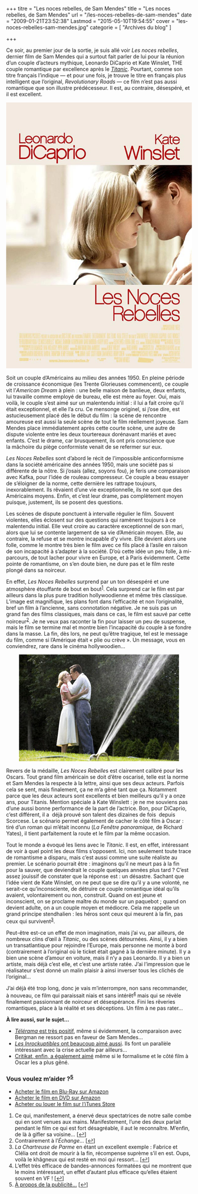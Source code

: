 +++
titre = "Les noces rebelles, de Sam Mendes"
title = "Les noces rebelles, de Sam Mendes"
url = "/les-noces-rebelles-de-sam-mendes"
date = "2009-01-21T23:52:38"
Lastmod = "2015-05-10T19:54:55"
cover = "les-noces-rebelles-sam-mendes.jpg"
categorie = [ "Archives du blog" ]

+++

<p>Ce soir, au premier jour de la sortie, je suis allé voir <em>Les noces rebelles</em>, dernier film de Sam Mendes qui a surtout fait parler de lui pour la réunion d&rsquo;un couple d&rsquo;acteurs mythique, Leonardo DiCaprio et Kate Winslet, THE couple romantique par excellence après le <a href="http://voiretmanger.fr/2012/04/08/titanic-cameron/" title="Titanic, James Cameron"><em>Titanic</em></a>. Pourtant, comme son titre français l&rsquo;indique — et pour une fois, je trouve le titre en français plus intelligent que l&rsquo;original, <em>Revolutionary Roads</em> — ce film n&rsquo;est pas aussi romantique que son illustre prédécesseur. Il est, au contraire, désespéré, et il est excellent.</p>
<p style="text-align: center;"><a href="http://www.allocine.fr/film/fichefilm_gen_cfilm=127486.html"><img class="size-full wp-image-1128 aligncenter" title="19027674" src="19027674.jpg" alt="19027674" width="540" height="720" /></a></p>
<p>Soit un couple d&rsquo;Américains au milieu des années 1950. En pleine période de croissance économique (les Trente Glorieuses commencent), ce couple vit l&rsquo;<em>American Dream</em> à plein : une belle maison de banlieue, deux enfants, lui travaille comme employé de bureau, elle est mère au foyer. Oui, mais voilà, le couple s&rsquo;est aimé sur un malentendu initial : il lui a fait croire qu&rsquo;il était exceptionnel, et elle l&rsquo;a cru. Ce mensonge originel, si j&rsquo;ose dire, est astucieusement placé dès le début du film : la scène de rencontre amoureuse est aussi la seule scène de tout le film réellement joyeuse. Sam Mendes place immédiatement après cette courte scène, une autre de dispute violente entre les deux tourtereaux dorénavant mariés et avec enfants. C&rsquo;est le drame, car brusquement, ils ont pris conscience que la mâchoire du piège conformiste venait de se refermer sur eux.</p>
<p><em>Les Noces Rebelles</em> sont d&rsquo;abord le récit de l&rsquo;impossible anticonformisme dans la société américaine des années 1950, mais une société pas si différente de la nôtre. Si j&rsquo;osais (allez, soyons fou), je feris une comparaison avec Kafka, pour l&rsquo;idée de rouleau compresseur. Ce couple a beau essayer de s&rsquo;éloigner de la norme, cette dernière les rattrape toujours, inexorablement. Ils rêvaient d&rsquo;une vie exceptionnelle, ils ne sont que des Américains moyens. Enfin, et c&rsquo;est leur drame, pas complètement moyen puisque, justement, ils se posent des questions.</p>
<p>Les scènes de dispute ponctuent à intervalle régulier le film. Souvent violentes, elles éclosent sur des questions qui ramènent toujours à ce malentendu initial. Elle veut croire au caractère exceptionnel de son mari, alors que lui se contente largement de sa vie d&rsquo;Américain moyen. Elle, au contraire, la refuse et se montre incapable d&rsquo;y vivre. Elle devient alors une folle, comme le montre très bien le film avec ce fils placé à l&rsquo;asile en raison de son incapacité à s&rsquo;adapter à la société. D&rsquo;où cette idée un peu folle, à mi-parcours, de tout lacher pour vivre en Europe, et à Paris évidemment. Cette pointe de romantisme, on s&rsquo;en doute bien, ne dure pas et le film reste plongé dans sa noirceur.</p>
<p>En effet, <em>Les Noces Rebelles</em> surprend par un ton désespéré et une atmosphère étouffante de bout en bout<sup><a href="#footnote_0_1127" id="identifier_0_1127" class="footnote-link footnote-identifier-link" title="Ce qui, manifestement, a &eacute;nerv&eacute; deux&nbsp;spectatrices&nbsp;de notre salle combe qui en sont venues aux mains. Manifestement, l&rsquo;une des deux parlait pendant le film ce qui est fort d&eacute;sagr&eacute;able, il aut le reconna&icirc;tre. M&rsquo;enfin, de l&agrave; &agrave; gifler sa voisine&hellip;">1</a></sup>. Cela surprend car le film est par ailleurs dans la plus pure tradition hollywoodienne et même très classique. L&rsquo;image est magnifique, les plans font dans l&rsquo;efficacité et non l&rsquo;originalité, bref un film à l&rsquo;ancienne, sans connotation négative. Je ne suis pas un grand fan des films classiques, mais dans ce cas, le film est sauvé par cette noirceur<sup><a href="#footnote_1_1127" id="identifier_1_1127" class="footnote-link footnote-identifier-link" title="Contrairement &agrave; l&rsquo;&Eacute;change&hellip;">2</a></sup>. Je ne veux pas raconter la fin pour laisser un peu de suspense, mais le film se termine mal et montre bien l&rsquo;incapacité du couple à se fondre dans la masse. La fin, dès lors, ne peut qu&rsquo;être tragique, tel est le message du film, comme si l&rsquo;Amérique était &laquo;&nbsp;plie ou crève&nbsp;&raquo;. Un message, vous en conviendrez, rare dans le cinéma hollywoodien&#8230;</p>
<p style="text-align: center;"><img class="size-full wp-image-1129 aligncenter" title="19026757_w434_h_q80" src="19026757_w434_h_q80.jpg" alt="19026757_w434_h_q80" width="434" height="289" /></p>
<p>Revers de la médaille, <em>Les Noces Rebelle</em>s est clairement calibré pour les Oscars. Tout grand film américain se doit d&rsquo;être oscarisé, telle est la norme et Sam Mendes la respecte à la lettre, ainsi que ses deux acteurs. Parfois cela se sent, mais finalement, ça ne m&rsquo;a gêné tant que ça. Notamment parce que les deux acteurs sont excellents et bien meilleurs qu&rsquo;il y a onze ans, pour Titanis. Mention spéciale à Kate Winslett : je ne me souviens pas d&rsquo;une aussi bonne performance de la part de l&rsquo;actrice. Bon, pour DiCaprio, c&rsquo;est différent, il a  déjà prouvé son talent des dizaines de fois  depuis Scorcese. Le scénario permet également de cacher le côté film à Oscar : tiré d&rsquo;un roman qui m&rsquo;était inconnu (<em>La Fenêtre panoramique,</em> de Richard Yates), il tient parfaitement la route et le film par la même occasion.</p>
<p>Tout le monde a évoqué les liens avec le <em>Titanic</em>. Il est, en effet, intéressant de voir à quel point les deux films s&rsquo;opposent. Ici, non seulement toute trace de romantisme a disparu, mais c&rsquo;est aussi comme une suite réaliste au premier. Le scénario pourrait être : imaginons qu&rsquo;il ne meurt pas à la fin pour la sauver, que deviendrait le couple quelques années plus tard ? C&rsquo;est assez jouissif de constater que la réponse est : un désastre. Sachant que l&rsquo;idée vient de Kate Winslet, on ne peut que se dire qu&rsquo;il y a une volonté, ne serait-ce qu&rsquo;inconsciente, de détruire ce couple romantique idéal qu&rsquo;ils avaient, volontairement ou non, construit. Quand on est jeune et inconscient, on se proclame maître du monde sur un paquebot ; quand on devient adulte, on a un couple moyen et médiocre. Cela me rappelle un grand principe stendhalien : les héros sont ceux qui meurent à la fin, pas ceux qui survivent<sup><a href="#footnote_2_1127" id="identifier_2_1127" class="footnote-link footnote-identifier-link" title="La Chartreuse de Parme en &eacute;tant un excellent exemple : Fabrice et Cl&eacute;lia ont droit de mourir &agrave; la fin, r&eacute;compense supr&egrave;me s&rsquo;il en est. Oups, voil&agrave; le kh&acirc;gneux qui est rest&eacute; en moi qui ressort&hellip;">3</a></sup>.</p>
<p>Peut-être est-ce un effet de mon imagination, mais j&rsquo;ai vu, par ailleurs, de nombreux clins d&rsquo;œil à <em>Titanic</em>, ou des scènes détournées. Ainsi, il y a bien un transatlantique pour rejoindre l&rsquo;Europe, mais personne ne monte à bord (contrairement à l&rsquo;original où le ticket était gagné à la dernière minute). Il y a bien une scène d&rsquo;amour en voiture, mais il n&rsquo;y a pas Leonardo. Il y a bien un artiste, mais déjà c&rsquo;est elle, et c&rsquo;est une artiste ratée. J&rsquo;ai l&rsquo;impression que le réalisateur s&rsquo;est donné un malin plaisir à ainsi inverser tous les clichés de l&rsquo;original&#8230;</p>
<p>J&rsquo;ai déjà été trop long, donc je vais m&rsquo;interrompre, non sans recommander, à nouveau, ce film qui paraissait niais et sans intérêt<sup><a href="#footnote_3_1127" id="identifier_3_1127" class="footnote-link footnote-identifier-link" title="L&rsquo;effet tr&egrave;s efficace de bandes-annonces format&eacute;es qui ne montrent que le moins int&eacute;ressant, un effet d&rsquo;autant plus efficace qu&rsquo;elles &eacute;taient souvent en VF !">4</a></sup> mais qui se révèle finalement passionnant de noirceur et désespérance. Fini les rêveries romantiques, place à la réalité et ses déceptions. Un film à ne pas rater&#8230;</p>
<p><strong>À lire aussi, sur le sujet&#8230;</strong></p>
<ul>
<li><em><a href="http://www.telerama.fr/cinema/films/les-noces-rebelles,370724,critique.php">Télérama</a></em><a href="http://www.telerama.fr/cinema/films/les-noces-rebelles,370724,critique.php"> est très positif</a>, même si évidemment, la comparaison avec Bergman ne ressort pas en faveur de Sam Mendes&#8230;</li>
<li><em><a href="http://www.lesinrocks.com/cine/cinema-article/critique/les-noces-rebelles/">Les Inrockuptibles</a></em><a href="http://www.lesinrocks.com/cine/cinema-article/critique/les-noces-rebelles/"> ont beaucoup aimé aussi</a>. Ils font un parallèle intéressant avec la crise actuelle par ailleurs&#8230;</li>
<li><a href="http://www.critikat.com/Les-Noces-rebelles.html">Critikat, enfin, a également aimé</a> même si le formalisme et le côté film à Oscar les a plus gêné.</li>
</ul>
<div class="amazon">
<h3>Vous voulez m&rsquo;aider ?<sup><a href="#footnote_4_1127" id="identifier_4_1127" class="footnote-link footnote-identifier-link" title="&Agrave; propos de la publicit&eacute;&hellip;">5</a></sup></h3>
<ul>
<li><a href="http://www.amazon.fr/gp/product/B00271IBCY/ref=as_li_ss_tl?ie=UTF8&#038;tag=leblogdenic07-21&#038;linkCode=as2&#038;camp=1642&#038;creative=19458&#038;creativeASIN=B00271IBCY">Acheter le film en Blu-Ray sur Amazon</a></li>
<li><a href="http://www.amazon.fr/gp/product/B00271IBCO/ref=as_li_ss_tl?ie=UTF8&#038;tag=leblogdenic07-21&#038;linkCode=as2&#038;camp=1642&#038;creative=19458&#038;creativeASIN=B00271IBCO">Acheter le film en DVD sur Amazon</a></li>
<li><a href="https://itunes.apple.com/fr/movie/les-noces-rebelles/id365446213">Acheter ou louer le film sur l&rsquo;iTunes Store</a></li>
</ul>
</div>
<ol class="footnotes"><li id="footnote_0_1127" class="footnote">Ce qui, manifestement, a énervé deux spectatrices de notre salle combe qui en sont venues aux mains. Manifestement, l&rsquo;une des deux parlait pendant le film ce qui est fort désagréable, il aut le reconnaître. M&rsquo;enfin, de là à gifler sa voisine&#8230; [<a href="#identifier_0_1127" class="footnote-link footnote-back-link">&#8617;</a>]</li><li id="footnote_1_1127" class="footnote">Contrairement à l&rsquo;<em>Échange</em>&#8230; [<a href="#identifier_1_1127" class="footnote-link footnote-back-link">&#8617;</a>]</li><li id="footnote_2_1127" class="footnote"><em>La Chartreuse de Parme</em> en étant un excellent exemple : Fabrice et Clélia ont droit de mourir à la fin, récompense suprème s&rsquo;il en est. Oups, voilà le khâgneux qui est resté en moi qui ressort&#8230; [<a href="#identifier_2_1127" class="footnote-link footnote-back-link">&#8617;</a>]</li><li id="footnote_3_1127" class="footnote">L&rsquo;effet très efficace de bandes-annonces formatées qui ne montrent que le moins intéressant, un effet d&rsquo;autant plus efficace qu&rsquo;elles étaient souvent en VF ! [<a href="#identifier_3_1127" class="footnote-link footnote-back-link">&#8617;</a>]</li><li id="footnote_4_1127" class="footnote"><a href="http://nicolinux.fr/soutien/">À propos de la publicité…</a> [<a href="#identifier_4_1127" class="footnote-link footnote-back-link">&#8617;</a>]</li></ol>
